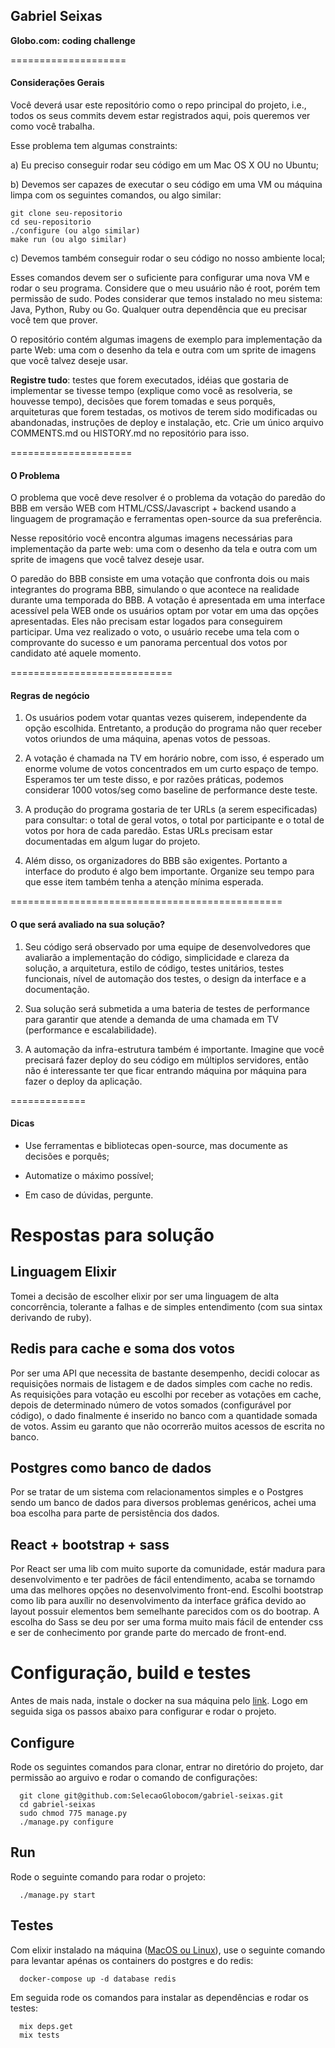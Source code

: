 ## Gabriel Seixas

**Globo.com: coding challenge**

====================

#### Considerações Gerais

Você deverá usar este repositório como o repo principal do projeto, i.e.,
todos os seus commits devem estar registrados aqui, pois queremos ver como
você trabalha.

Esse problema tem algumas constraints:

a) Eu preciso conseguir rodar seu código em um Mac OS X OU no Ubuntu;

b) Devemos ser capazes de executar o seu código em uma VM ou máquina limpa com
os seguintes comandos, ou algo similar:

    git clone seu-repositorio
    cd seu-repositorio
    ./configure (ou algo similar)
    make run (ou algo similar)

c) Devemos também conseguir rodar o seu código no nosso ambiente local;

Esses comandos devem ser o suficiente para configurar uma nova VM e rodar o
seu programa. Considere que o meu usuário não é root, porém tem permissão de
sudo. Podes considerar que temos instalado no meu sistema: Java, Python, Ruby
ou Go. Qualquer outra dependência que eu precisar você tem que prover.

O repositório contém algumas imagens de exemplo para implementação da parte
Web: uma com o desenho da tela e outra com um sprite de imagens que você
talvez deseje usar.

**Registre tudo**: testes que forem executados, idéias que gostaria de
implementar se tivesse tempo (explique como você as resolveria, se houvesse
tempo), decisões que forem tomadas e seus porquês, arquiteturas que forem
testadas, os motivos de terem sido modificadas ou abandonadas, instruções de
deploy e instalação, etc. Crie um único arquivo COMMENTS.md ou HISTORY.md no
repositório para isso.

=====================

#### O Problema

O problema que você deve resolver é o problema da votação do paredão do BBB em
versão WEB com HTML/CSS/Javascript + backend usando a linguagem de programação
e ferramentas open-source da sua preferência.

Nesse repositório você encontra algumas imagens necessárias para implementação
da parte web: uma com o desenho da tela e outra com um sprite de imagens que
você talvez deseje usar.

O paredão do BBB consiste em uma votação que confronta dois ou mais
integrantes do programa BBB, simulando o que acontece na realidade durante uma
temporada do BBB. A votação é apresentada em uma interface acessível pela WEB
onde os usuários optam por votar em uma das opções apresentadas. Eles não
precisam estar logados para conseguirem participar. Uma vez realizado o voto,
o usuário recebe uma tela com o comprovante do sucesso e um panorama percentual
dos votos por candidato até aquele momento.

============================

#### Regras de negócio

1. Os usuários podem votar quantas vezes quiserem, independente da opção
   escolhida. Entretanto, a produção do programa não quer receber votos
   oriundos de uma máquina, apenas votos de pessoas.

2. A votação é chamada na TV em horário nobre, com isso, é esperado um enorme
   volume de votos concentrados em um curto espaço de tempo. Esperamos ter um
   teste disso, e por razões práticas, podemos considerar 1000 votos/seg como
   baseline de performance deste teste.

3. A produção do programa gostaria de ter URLs (a serem especificadas) para
   consultar: o total de geral votos, o total por participante e o total de
   votos por hora de cada paredão. Estas URLs precisam estar documentadas em
   algum lugar do projeto.

4. Além disso, os organizadores do BBB são exigentes. Portanto a interface do
   produto é algo bem importante. Organize seu tempo para que esse item também
   tenha a atenção mínima esperada.

===============================================

#### O que será avaliado na sua solução?

1. Seu código será observado por uma equipe de desenvolvedores que avaliarão a
   implementação do código, simplicidade e clareza da solução, a arquitetura,
   estilo de código, testes unitários, testes funcionais, nível de automação
   dos testes, o design da interface e a documentação.

2. Sua solução será submetida a uma bateria de testes de performance para
   garantir que atende a demanda de uma chamada em TV (performance e
   escalabilidade).

3. A automação da infra-estrutura também é importante. Imagine que você
   precisará fazer deploy do seu código em múltiplos servidores, então não é
   interessante ter que ficar entrando máquina por máquina para fazer o deploy
   da aplicação.

=============

#### Dicas

- Use ferramentas e bibliotecas open-source, mas documente as decisões e
  porquês;

- Automatize o máximo possível;

- Em caso de dúvidas, pergunte.

# Respostas para solução

## Linguagem Elixir

Tomei a decisão de escolher elixir por ser uma linguagem de alta concorrência, tolerante a falhas
e de simples entendimento (com sua sintax derivando de ruby).

## Redis para cache e soma dos votos

Por ser uma API que necessita de bastante desempenho, decidi colocar as requisições normais de listagem
e de dados simples com cache no redis. As requisições para votação eu escolhi por receber as votações
em cache, depois de determinado número de votos somados (configurável por código), o dado finalmente
é inserido no banco com a quantidade somada de votos. Assim eu garanto que não ocorrerão muitos acessos
de escrita no banco.

## Postgres como banco de dados

Por se tratar de um sistema com relacionamentos simples e o Postgres sendo um banco de dados para diversos
problemas genéricos, achei uma boa escolha para parte de persistência dos dados.

## React + bootstrap + sass

Por React ser uma lib com muito suporte da comunidade, estár madura para desenvolvimento e ter padrões de fácil
entendimento, acaba se tornamdo uma das melhores opções no desenvolvimento front-end.
Escolhi bootstrap como lib para auxílir no desenvolvimento da interface gráfica devido ao layout possuir elementos
bem semelhante parecidos com os do bootrap.
A escolha do Sass se deu por ser uma forma muito mais fácil de entender css e ser de conhecimento por grande parte do
mercado de front-end.

# Configuração, build e testes

Antes de mais nada, instale o docker na sua máquina pelo [link](https://docs.docker.com/install/). Logo em seguida siga os passos abaixo para configurar e rodar o projeto.

## Configure

Rode os seguintes comandos para clonar, entrar no diretório do projeto, dar permissão ao arguivo e rodar o comando de configurações:

```
  git clone git@github.com:SelecaoGlobocom/gabriel-seixas.git
  cd gabriel-seixas
  sudo chmod 775 manage.py
  ./manage.py configure
```

## Run

Rode o seguinte comando para rodar o projeto:

```
  ./manage.py start
```

## Testes

Com elixir instalado na máquina ([MacOS ou Linux](https://elixir-lang.org/install.html)), use o seguinte comando
para levantar apénas os containers do postgres e do redis:

```
  docker-compose up -d database redis
```

Em seguida rode os comandos para instalar as dependências e rodar os testes:

```
  mix deps.get
  mix tests
```
